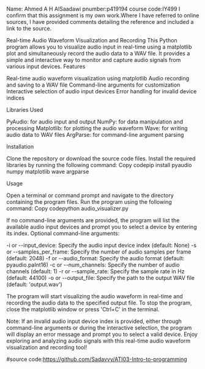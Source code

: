 Name: Ahmed A H AlSaadawi
pnumber:p419194
course code:IY499
I confirm that this assignment is my own work.Where I have referred to online sources, I have provided comments detailing the reference and included a link to the source.  


Real-time Audio Waveform Visualization and Recording
This Python program allows you to visualize audio input in real-time using a matplotlib plot and simultaneously record the audio data to a WAV file. It provides a simple and interactive way to monitor and capture audio signals from various input devices.
Features

Real-time audio waveform visualization using matplotlib
Audio recording and saving to a WAV file
Command-line arguments for customization
Interactive selection of audio input devices
Error handling for invalid device indices

Libraries Used

PyAudio: for audio input and output
NumPy: for data manipulation and processing
Matplotlib: for plotting the audio waveform
Wave: for writing audio data to WAV files
ArgParse: for command-line argument parsing

Installation

Clone the repository or download the source code files.
Install the required libraries by running the following command:
Copy codepip install pyaudio numpy matplotlib wave argparse


Usage

Open a terminal or command prompt and navigate to the directory containing the program files.
Run the program using the following command:
Copy codepython audio_visualizer.py

If no command-line arguments are provided, the program will list the available audio input devices and prompt you to select a device by entering its index.
Optional command-line arguments:

-i or --input_device: Specify the audio input device index (default: None)
-s or --samples_per_frame: Specify the number of audio samples per frame (default: 2048)
-f or --audio_format: Specify the audio format (default: pyaudio.paInt16)
-c or --num_channels: Specify the number of audio channels (default: 1)
-r or --sample_rate: Specify the sample rate in Hz (default: 44100)
-o or --output_file: Specify the path to the output WAV file (default: 'output.wav')


The program will start visualizing the audio waveform in real-time and recording the audio data to the specified output file.
To stop the program, close the matplotlib window or press 'Ctrl+C' in the terminal.

Note: If an invalid audio input device index is provided, either through command-line arguments or during the interactive selection, the program will display an error message and prompt you to select a valid device.
Enjoy exploring and analyzing audio signals with this real-time audio waveform visualization and recording tool!

#source code:https://github.com/Sadavvy/ATI03-Intro-to-programming